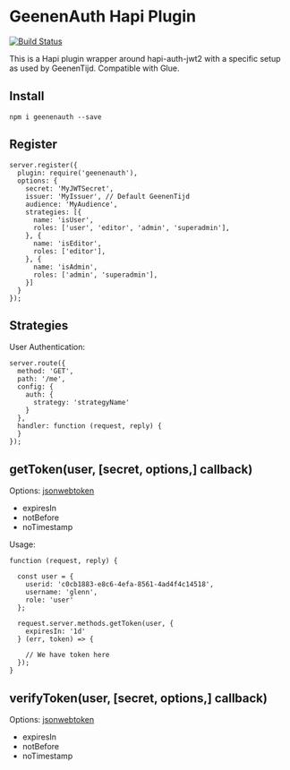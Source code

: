 # GeenenAuth Hapi Plugin

[![Build Status](https://travis-ci.org/GlennGeenen/geenenauth.svg?branch=master)](https://travis-ci.org/GlennGeenen/geenenauth)

This is a Hapi plugin wrapper around hapi-auth-jwt2 with a specific setup as used by GeenenTijd. Compatible with Glue.

## Install

```
npm i geenenauth --save
```

## Register

```
server.register({
  plugin: require('geenenauth'),
  options: {
    secret: 'MyJWTSecret',
    issuer: 'MyIssuer', // Default GeenenTijd
    audience: 'MyAudience',
    strategies: [{
      name: 'isUser',
      roles: ['user', 'editor', 'admin', 'superadmin'],
    }, {
      name: 'isEditor',
      roles: ['editor'],
    }, {
      name: 'isAdmin',
      roles: ['admin', 'superadmin'],
    }]
  }
});
```
## Strategies

User Authentication:
```
server.route({
  method: 'GET',
  path: '/me',
  config: {
    auth: {
      strategy: 'strategyName'
    }
  },
  handler: function (request, reply) {
  }
});
```

## getToken(user, [secret, options,] callback)

Options: [jsonwebtoken](https://github.com/auth0/node-jsonwebtoken)

- expiresIn
- notBefore
- noTimestamp

Usage:
```
function (request, reply) {

  const user = {
    userid: 'c0cb1883-e8c6-4efa-8561-4ad4f4c14518',
    username: 'glenn',
    role: 'user'
  };

  request.server.methods.getToken(user, {
    expiresIn: '1d'
  } (err, token) => {

    // We have token here
  });
}
```

## verifyToken(user, [secret, options,] callback)

Options: [jsonwebtoken](https://github.com/auth0/node-jsonwebtoken)

- expiresIn
- notBefore
- noTimestamp
